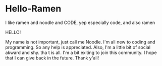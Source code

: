 # Hello-Ramen
I like ramen and noodle and CODE, yep especially code, and also ramen

HELLO!

My name is not important, just call me Noodle. I'm all new to coding and programming. So any help is appreciated. Also, I'm a little bit of social akward and shy. tha t is all. I'm a bit exiting to join this community. I hope that I can give back in the future. Thank y'all!
